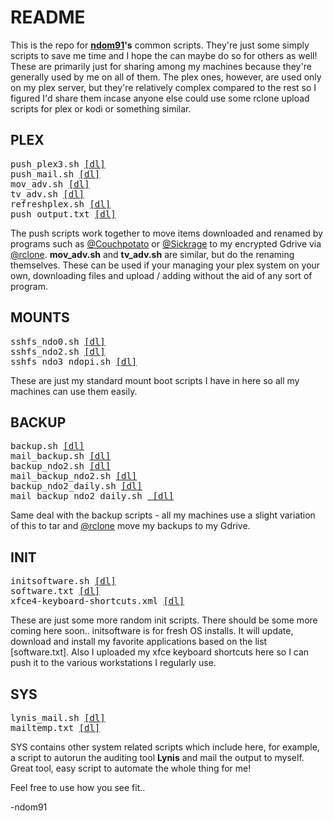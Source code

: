 # README

This is the repo for [**ndom91**](https://iamnico.xyz)**'s** common scripts. They're just some simply scripts to save me time and I hope the can maybe do so for others as well!
These are primarily just for sharing among my machines because they're generally used by me on all of them.
The plex ones, however, are used only on my plex server, but they're relatively complex compared to the rest so I figured I'd share them incase anyone else could use some rclone upload scripts for plex or kodi or something similar.

## PLEX
<pre>
<span>push_plex3.sh <a target="_blank" href="https://github.com/ndom91/scripts/blob/master/plex/push_plex3.sh">[dl]</a></span>
<span>push_mail.sh <a target="_blank" href="https://github.com/ndom91/scripts/blob/master/plex/push_mail.sh">[dl]</a></span>
<span>mov_adv.sh <a target="_blank" href="https://github.com/ndom91/scripts/blob/master/plex/mov_adv.sh">[dl]</a></span>
<span>tv_adv.sh <a target="_blank" href="https://github.com/ndom91/scripts/blob/master/plex/tv_adv.sh">[dl]</a></span>
<span>refreshplex.sh <a target="_blank" href="https://github.com/ndom91/scripts/blob/master/mounplexts/refreshplex.sh">[dl]</a></span>
<span>push_output.txt <a target="_blank" href="https://github.com/ndom91/scripts/blob/master/plex/push_output.txt">[dl]</a></span>
</pre>
The push scripts work together to move items downloaded and renamed by programs such as [@Couchpotato](https://github.com/CouchPotato/CouchPotatoServer) or [@Sickrage](https://github.com/SickRage/SickRage) to my encrypted Gdrive via [@rclone](https://github.com/ncw/rclone). 
**mov_adv.sh** and **tv_adv.sh** are similar, but do the renaming themselves. These can be used if your managing your plex
system on your own, downloading files and upload / adding without the aid of any sort of program.

## MOUNTS
<pre>
<span>sshfs_ndo0.sh <a target="_blank" href="https://github.com/ndom91/scripts/blob/master/mounts/sshfs_ndo0.sh">[dl]</a></span>
<span>sshfs_ndo2.sh <a target="_blank" href="https://github.com/ndom91/scripts/blob/master/mounts/sshfs_ndo2.sh">[dl]</a></span>
<span>sshfs_ndo3_ndopi.sh <a target="_blank" href="https://github.com/ndom91/scripts/blob/master/mounts/sshfs_ndo3_ndopi.sh">[dl]</a></span>
</pre>
These are just my standard mount boot scripts I have in here so all my machines can use them easily. 

## BACKUP
<pre>
<span>backup.sh <a target="_blank" href="https://github.com/ndom91/scripts/blob/master/backup/backup.sh">[dl]</a></span>
<span>mail_backup.sh <a target="_blank" href="https://github.com/ndom91/scripts/blob/master/backup/mail_backup.sh">[dl]</a></span>
<span>backup_ndo2.sh <a target="_blank" href="https://github.com/ndom91/scripts/blob/master/backup/backup_ndo2.sh">[dl]</a></span>
<span>mail_backup_ndo2.sh <a target="_blank" href="https://github.com/ndom91/scripts/blob/master/backup/mail_backup_ndo2.sh">[dl]</a></span>
<span>backup_ndo2_daily.sh <a target="_blank" href="https://github.com/ndom91/scripts/blob/master/backup/backup_ndo2_daily.sh">[dl]</a></span>
<span>mail_backup_ndo2_daily.sh <a target="_blank" href="https://github.com/ndom91/scripts/blob/master/backup/mail_backup_ndo2_daily.sh"> [dl]</a></span>
</pre>
Same deal with the backup scripts - all my machines use a slight variation of this to tar and [@rclone](https://github.com/ncw/rclone) move my backups to my Gdrive.

## INIT
<pre>
<span>initsoftware.sh <a target="_blank" href="https://github.com/ndom91/scripts/blob/master/init/initsoftware.sh">[dl]</a></span>
<span>software.txt <a target="_blank" href="https://github.com/ndom91/scripts/blob/master/init/software.txt">[dl]</a></span>
<span>xfce4-keyboard-shortcuts.xml <a target="_blank" href="https://github.com/ndom91/scripts/blob/master/init/xfce4-keyboard-shortcuts.xml">[dl]</a></span>
</pre>
These are just some more random init scripts. There should be some more coming here soon..
initsoftware is for fresh OS installs. It will update, download and install my favorite applications based on the list [software.txt]. Also I uploaded my xfce keyboard shortcuts here so I can push it to the various workstations I regularly use.

## SYS
<pre>
<span>lynis_mail.sh <a target="_blank" href="https://github.com/ndom91/scripts/blob/master/init/initsoftware.sh">[dl]</a></span>
<span>mailtemp.txt <a target="_blank" href="https://github.com/ndom91/scripts/blob/master/init/software.txt">[dl]</a></span>
</pre>
SYS contains other system related scripts which include here, for example, a script to autorun the auditing tool **Lynis** and mail the output to myself. Great tool, easy script to automate the whole thing for me!

Feel free to use how you see fit..

-ndom91
